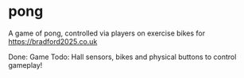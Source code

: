 # pong

A game of pong, controlled via players on exercise bikes for https://bradford2025.co.uk

Done: Game 
Todo: Hall sensors, bikes and physical buttons to control gameplay!

